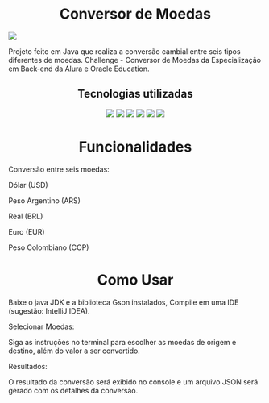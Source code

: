 <h1 align="center">Conversor de Moedas</h1>
<img loading="lazy" src="http://img.shields.io/static/v1?label=STATUS&message=%20DESENVOLVIDO&color=GREEN&style=for-the-badge"/>
<p>Projeto feito em Java que realiza a conversão cambial entre seis tipos diferentes de moedas. Challenge - Conversor de Moedas da Especialização em Back-end da Alura e Oracle Education.</p>

<h2 align="center">Tecnologias utilizadas</h2>
<p align="center">
<img src="https://img.shields.io/badge/java%20-%20vermelho"/>
<img src="https://img.shields.io/badge/json%20-%20verde"/>
<img src="https://img.shields.io/badge/gson-vermelho"/>
<img src="https://img.shields.io/badge/ExchangeRate-API-pink"/>
<img src="https://img.shields.io/badge/Postman-teste-red"/>
<img src="https://img.shields.io/badge/intellij-IDE%20-%20blue"/>
</p>

<h1 align="center">Funcionalidades</h1>
<p>Conversão entre seis moedas:</p>
<p>Dólar (USD)</p>
<p>Peso Argentino (ARS)</p>
<p>Real (BRL)</p>
<p>Euro (EUR)</p>
<p>Peso Colombiano (COP)</p>

<h1 align="center">Como Usar</h1>
<p>Baixe o java JDK e a biblioteca Gson instalados, Compile em uma IDE (sugestão: IntelliJ IDEA).
<p>Selecionar Moedas:</p> 
<p>Siga as instruções no terminal para escolher as moedas de origem e destino, além do valor a ser convertido.
<p>Resultados:</p>
<p>O resultado da conversão será exibido no console e um arquivo JSON será gerado com os detalhes da conversão.</p>
